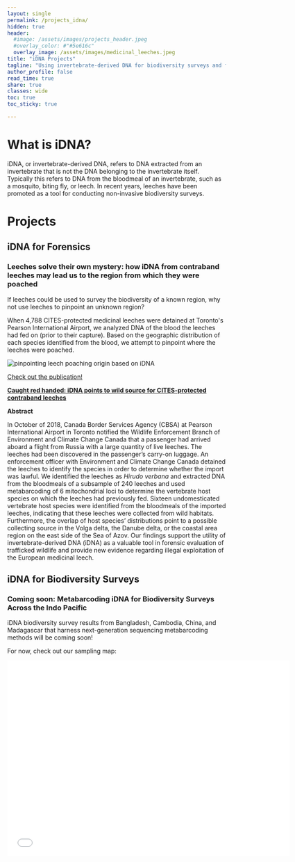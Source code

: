 ```yaml
---
layout: single
permalink: /projects_idna/
hidden: true
header:
  #image: /assets/images/projects_header.jpeg
  #overlay_color: #"#5e616c"
  overlay_image: /assets/images/medicinal_leeches.jpeg
title: "iDNA Projects"
tagline: "Using invertebrate-derived DNA for biodiversity surveys and forensic cases"   
author_profile: false
read_time: true
share: true
classes: wide
toc: true
toc_sticky: true

---
```


# What is iDNA?

iDNA, or invertebrate-derived DNA, refers to DNA extracted from an invertebrate that is not the DNA belonging to the invertebrate itself. Typically this refers to DNA from the bloodmeal of an invertebrate, such as a mosquito, biting fly, or leech. In recent years, leeches have been promoted as a tool for conducting non-invasive biodiversity surveys.

# Projects

## iDNA for Forensics

### Leeches solve their own mystery: how iDNA from contraband leeches may lead us to the region from which they were poached

If leeches could be used to survey the biodiversity of a known region, why not use leeches to pinpoint an unknown region?

When 4,788 CITES-protected medicinal leeches were detained at Toronto's Pearson International Airport, we analyzed DNA of the blood the leeches had fed on (prior to their capture). Based on the geographic distribution of each species identified from the blood, we attempt to pinpoint where the leeches were poached.

![pinpointing leech poaching origin based on iDNA](/assets/images/YYZ.gif)

[Check out the publication!](https://doi.org/10.1007/s10344-020-01419-5)

[**Caught red handed: iDNA points to wild source for CITES-protected contraband leeches**](https://doi.org/10.1007/s10344-020-01419-5)

**Abstract**

In October of 2018, Canada Border Services Agency (CBSA) at Pearson International Airport in Toronto notified the Wildlife Enforcement Branch of Environment and Climate Change Canada that a passenger had arrived aboard a flight from Russia with a large quantity of live leeches. The leeches had been discovered in the passenger’s carry-on luggage. An enforcement officer with Environment and Climate Change Canada detained the leeches to identify the species in order to determine whether the import was lawful. We identified the leeches as *Hirudo verbana* and extracted DNA from the bloodmeals of a subsample of 240 leeches and used metabarcoding of 6 mitochondrial loci to determine the vertebrate host species on which the leeches had previously fed. Sixteen undomesticated vertebrate host species were identified from the bloodmeals of the imported leeches, indicating that these leeches were collected from wild habitats. Furthermore, the overlap of host species’ distributions point to a possible collecting source in the Volga delta, the Danube delta, or the coastal area region on the east side of the Sea of Azov. Our findings support the utility of invertebrate-derived DNA (iDNA) as a valuable tool in forensic evaluation of trafficked wildlife and provide new evidence regarding illegal exploitation of the European medicinal leech.

## iDNA for Biodiversity Surveys

### Coming soon: Metabarcoding iDNA for Biodiversity Surveys Across the Indo Pacific

iDNA biodiversity survey results from Bangladesh, Cambodia, China, and Madagascar that harness next-generation sequencing metabarcoding methods will be coming soon!

For now, check out our sampling map:

<iframe seamless frameborder="0" src="/assets/html/BCCM_map.html" width = '650' height = '450' scrolling='yes' ></iframe>

